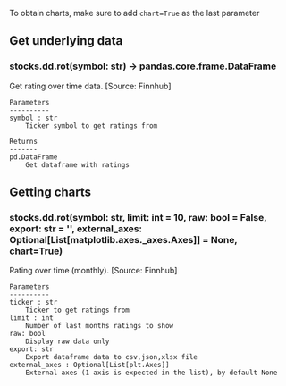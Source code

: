 To obtain charts, make sure to add `chart=True` as the last parameter

## Get underlying data 
### stocks.dd.rot(symbol: str) -> pandas.core.frame.DataFrame

Get rating over time data. [Source: Finnhub]

    Parameters
    ----------
    symbol : str
        Ticker symbol to get ratings from

    Returns
    -------
    pd.DataFrame
        Get dataframe with ratings

## Getting charts 
### stocks.dd.rot(symbol: str, limit: int = 10, raw: bool = False, export: str = '', external_axes: Optional[List[matplotlib.axes._axes.Axes]] = None, chart=True)

Rating over time (monthly). [Source: Finnhub]

    Parameters
    ----------
    ticker : str
        Ticker to get ratings from
    limit : int
        Number of last months ratings to show
    raw: bool
        Display raw data only
    export: str
        Export dataframe data to csv,json,xlsx file
    external_axes : Optional[List[plt.Axes]]
        External axes (1 axis is expected in the list), by default None
